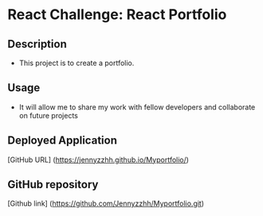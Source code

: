 # React Challenge: React Portfolio

## Description

- This project is to create a portfolio. 

## Usage

- It will allow me to share my work with fellow developers and collaborate on future projects


## Deployed Application

[GitHub URL] (https://jennyzzhh.github.io/Myportfolio/)


## GitHub repository

[Github link] (https://github.com/Jennyzzhh/Myportfolio.git)